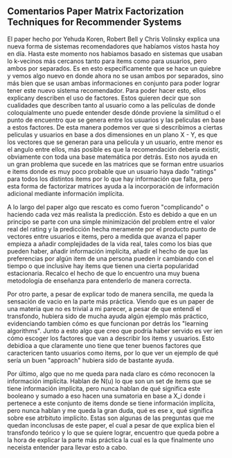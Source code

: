 ## Comentarios Paper Matrix Factorization Techniques for Recommender Systems

El paper hecho por Yehuda Koren, Robert Bell y Chris Volinsky explica una nueva forma de sistemas recomendadores que habíamos vistos hasta hoy en día. Hasta este momento nos habiamos basado en sistemas que usaban lo k-vecinos más cercanos tanto para items como para usuarios, pero ambos por separados. Es en esto específicamente que se hace un quiebre y vemos algo nuevo en donde ahora no se usan ambos por separados, sino más bien que se usan ambas informaciones en conjunto para poder lograr tener este nuevo sistema recomendador. Para poder hacer esto, ellos explicany describen el uso de factores. Estos quieren decir que son cualidades que describen tanto al usuario como a las películas de donde coloquialmente uno puede entender desde dónde proviene la similitud o el punto de encuentro que se genera entre los usuarios y las peliculas en base a estos factores. De esta manera podemos ver que si describimos a ciertas peliculas y usuarios en base a dos dimensiones en un plano X - Y, es que los vectores que se generan para una pelicula y un usuario, entre menor es el angulo entre ellos, más posible es que la recomendación debería existir, obviamente con toda una base matemática por detrás. Esto nos ayuda en un gran problema que sucede en las matrices que se forman entre usuarios e items donde es muy poco probable que un usuario haya dado "ratings" para todos los distintos items por lo que hay información que falta, pero esta forma de factorizar matrices ayuda a la incorporación de información adicional mediante información implícita.

A lo largo del paper algo que rescato es como fueron "complicando" o haciendo cada vez más realista la predicción. Esto es debido a que en un principo se parte con una simple minimización del problem entre el valor real del rating y la predicción hecha meramente por el producto punto de vectores entre usuarios e items, pero a medida que avanza el paper empieza a añadir complejidades de la vida real, tales como los bias que pueden haber, añadir información implícita, añadir el hecho de que las preferencias por algún item de una persona pueden ir cambiando con el tiempo o que inclusive hay items que tienen una cierta popularidad estacionaria. Recalco el hecho de que lo encuentro una muy buena metodología de enseñanza para entenderlo de manera correcta.

Por otro parte, a pesar de explicar todo de manera sencilla, me queda la sensación de vacio en la parte más práctica. Viendo que es un paper de una materia que no es trivial a mi parecer, a pesar de que entendí el transfondo, hubiera sido de mucha ayuda algún ejemplo más práctico, evidenciando tambien cómo es que funcionan por detrás los "learning algorithms". Junto a esto algo que creo que podría haber servido es ver ien cómo escoger los factores que van a describir los items y usuarios. Esto debidioa a que claramente uno tiene que tener buenos factores que caractericen tanto usuarios como items, por lo que ver un ejemplo de qué sería un buen "approach" hubiera sido de bastante ayuda.

Por último, algo que no me queda para nada claro es cómo reconocen la información implícita. Hablan de N(u) lo que son un set de items que se tiene información implícita, pero nunca hablan de qué significa este booleano y sumado a eso hacen una sumatoria en base a X_i donde i pertenece a este conjunto de items donde se tiene información implícita, pero nunca hablan y me queda la gran duda, qué es ese x, qué significa sobre ese atrbituto implícito. Estas son algunas de las preguntas que me quedan inconclusas de este paper, el cual a pesar de que explica bien el transfondo teórico y lo que se quiere lograr, encuentro que queda pobre a la hora de explicar la parte más práctica la cual es la que finalmente uno neceista entender para llevar esto a cabo.
